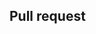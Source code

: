 ## Pull request

<!-- 
This page can be used for providing pull request template to your contributors.

You can check **[ASF's pull request template](https://github.com/JustArchiNET/ArchiSteamFarm/blob/main/.github/PULL_REQUEST_TEMPLATE.md)** for some inspiration.
-->

